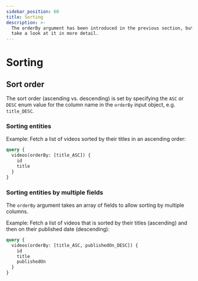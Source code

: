```yaml
---
sidebar_position: 60
title: Sorting
description: >-
  The orderBy argument has been introduced in the previous section, but let's
  take a look at it in more detail.
---
```


# Sorting

## Sort order

The sort order (ascending vs. descending) is set by specifying the `ASC` or `DESC` enum value for the column name in the `orderBy` input object, e.g. `title_DESC`.

### **Sorting entities**

Example: Fetch a list of videos sorted by their titles in an ascending order:

```graphql
query {
  videos(orderBy: [title_ASC]) {
    id
    title
  }
}
```

### **Sorting entities by multiple fields**

The `orderBy` argument takes an array of fields to allow sorting by multiple columns.

Example: Fetch a list of videos that is sorted by their titles (ascending) and then on their published date (descending):

```graphql
query {
  videos(orderBy: [title_ASC, publishedOn_DESC]) {
    id
    title
    publishedOn
  }
}
```

